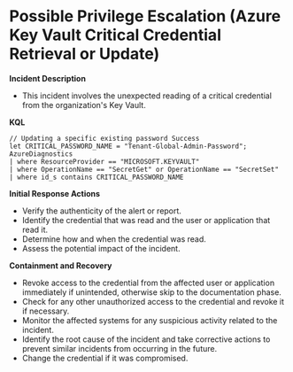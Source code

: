 # Possible Privilege Escalation (Azure Key Vault Critical Credential Retrieval or Update)

**Incident Description**

- This incident involves the unexpected reading of a critical credential from the organization's Key Vault.

**KQL**

```
// Updating a specific existing password Success
let CRITICAL_PASSWORD_NAME = "Tenant-Global-Admin-Password";
AzureDiagnostics
| where ResourceProvider == "MICROSOFT.KEYVAULT" 
| where OperationName == "SecretGet" or OperationName == "SecretSet"
| where id_s contains CRITICAL_PASSWORD_NAME
```

**Initial Response Actions**

- Verify the authenticity of the alert or report.
- Identify the credential that was read and the user or application that read it.
- Determine how and when the credential was read.
- Assess the potential impact of the incident.

**Containment and Recovery**

- Revoke access to the credential from the affected user or application immediately if unintended, otherwise skip to the documentation phase.
- Check for any other unauthorized access to the credential and revoke it if necessary.
- Monitor the affected systems for any suspicious activity related to the incident.
- Identify the root cause of the incident and take corrective actions to prevent similar incidents from occurring in the future.
- Change the credential if it was compromised.
